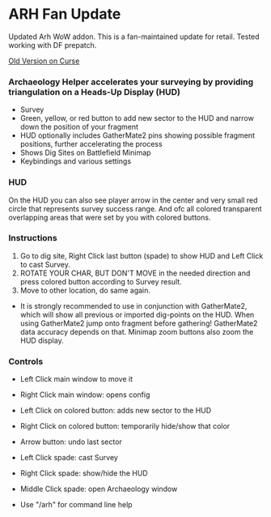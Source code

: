 # ARH Fan Update

Updated Arh WoW addon. This is a fan-maintained update for retail. Tested working with DF prepatch.

[Old Version on Curse](https://www.curseforge.com/wow/addons/arh)

### Archaeology Helper accelerates your surveying by providing triangulation on a Heads-Up Display (HUD)
- Survey 
- Green, yellow, or red button to add new sector to the HUD and narrow down the position of your fragment
- HUD optionally includes GatherMate2 pins showing possible fragment positions, further accelerating the process
- Shows Dig Sites on Battlefield Minimap
- Keybindings and various settings

### HUD
On the HUD you can also see player arrow in the center and very small red circle that represents survey success range. And ofc all colored transparent overlapping areas that were set by you with colored buttons.

### Instructions
1. Go to dig site, Right Click last button (spade) to show HUD and Left Click to cast Survey. 
2. ROTATE YOUR CHAR, BUT DON'T MOVE in the needed direction and press colored button according to Survey result. 
3. Move to other location, do same again.
- It is strongly recommended to use in conjunction with GatherMate2, which will show all previous or imported dig-points on the HUD. When using GatherMate2 jump onto fragment before gathering! GatherMate2 data accuracy depends on that. Minimap zoom buttons also zoom the HUD display.

### Controls
- Left Click main window to move it
- Right Click main window: opens config

- Left Click on colored button: adds new sector to the HUD
- Right Click on colored button: temporarily hide/show that color

- Arrow button: undo last sector

- Left Click spade: cast Survey
- Right Click spade: show/hide the HUD
- Middle Click spade: open Archaeology window

- Use "/arh" for command line help

